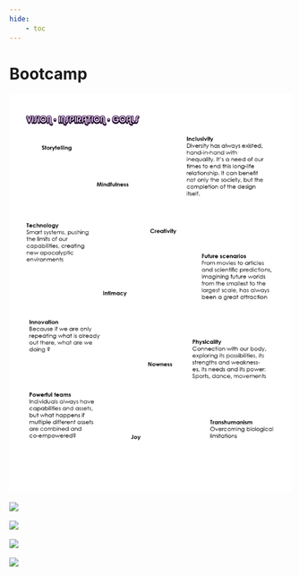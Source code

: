 ```yaml
---
hide:
    - toc
---
```


# Bootcamp


![](images/submission01/SUBMISSION_01_page-0001.jpg)


![](../images/submission01/SUBMISSION_01_page-0002.jpg)


![](../images/submission01/SUBMISSION_01_page-0003.jpg)


![](../images/submission01/SUBMISSION_01_page-0004.jpg)


![](../images/submission01/SUBMISSION_01_page-0005.jpg)
